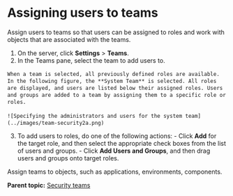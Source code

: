 # Assigning users to teams

Assign users to teams so that users can be assigned to roles and work with objects that are associated with the teams.

1.   On the server, click **Settings** \> **Teams**. 
2.   In the Teams pane, select the team to add users to. 

    When a team is selected, all previously defined roles are available. In the following figure, the **System Team** is selected. All roles are displayed, and users are listed below their assigned roles. Users and groups are added to a team by assigning them to a specific role or roles.

    ![Specifying the administrators and users for the system team](../images/team-security2a.png)

3.   To add users to roles, do one of the following actions: 
    -   Click **Add** for the target role, and then select the appropriate check boxes from the list of users and groups.
    -   Click **Add Users and Groups**, and then drag users and groups onto target roles.

Assign teams to objects, such as applications, environments, components.

**Parent topic:** [Security teams](../../com.udeploy.admin.doc/topics/security_teams.md)

